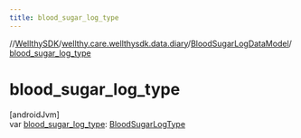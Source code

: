 ```yaml
---
title: blood_sugar_log_type
---
```

//[WellthySDK](../../../index.html)/[wellthy.care.wellthysdk.data.diary](../index.html)/[BloodSugarLogDataModel](index.html)/[blood_sugar_log_type](blood_sugar_log_type.html)



# blood_sugar_log_type



[androidJvm]\
var [blood_sugar_log_type](blood_sugar_log_type.html): [BloodSugarLogType](../-blood-sugar-log-type/index.html)




